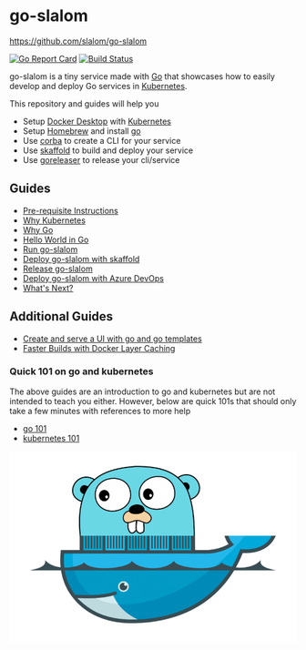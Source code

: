 # go-slalom

<https://github.com/slalom/go-slalom>

[![Go Report Card](https://goreportcard.com/badge/github.com/slalom/go-slalom)](https://goreportcard.com/report/github.com/slalom/go-slalom) [![Build Status](https://dev.azure.com/tredfield/go-slalom/_apis/build/status/slalom.go-slalom?branchName=master)](https://dev.azure.com/tredfield/go-slalom/_build/latest?definitionId=2&branchName=master)

go-slalom is a tiny service made with [Go](https://golang.org) that showcases how to easily develop and deploy
Go services in [Kubernetes](https://kubernetes.io).

This repository and guides will help you

- Setup [Docker Desktop](https://www.docker.com/products/docker-desktop) with [Kubernetes](https://kubernetes.io)
- Setup [Homebrew](https://brew.sh) and install [go](https://golang.org)
- Use [corba](https://github.com/spf13/cobra) to create a CLI for your service
- Use [skaffold](https://skaffold.dev) to build and deploy your service
- Use [goreleaser](https://goreleaser.com) to release your cli/service

## Guides

- [Pre-requisite Instructions](docs/prereqs.md)
- [Why Kubernetes](docs/why-kubernetes.md)
- [Why Go](docs/why-go.md)
- [Hello World in Go](docs/go-hello-world.md)
- [Run go-slalom](docs/build-go-slalom.md)
- [Deploy go-slalom with skaffold](docs/skaffold-go-slalom.md)
- [Release go-slalom](docs/go-releaser.md)
- [Deploy go-slalom with Azure DevOps](docs/azure-devops.md)
- [What's Next?](docs/whats-next.md)

## Additional Guides

- [Create and serve a UI with go and go templates](docs/go-ui-templates.md)
- [Faster Builds with Docker Layer Caching](docs/docker-layer-caching.md)

### Quick 101 on go and kubernetes

The above guides are an introduction to go and kubernetes but are not intended to teach you either. However, below are quick 101s
that should only take a few minutes with references to more help

- [go 101](docs/go-101.md)
- [kubernetes 101](docs/k8s-101.md)
  
![gopher](docs/images/go-n-docker.png)

